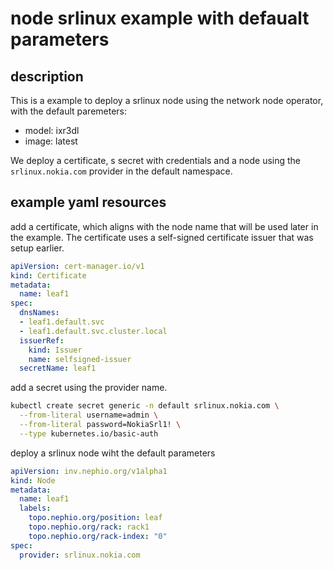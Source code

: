 # node srlinux example with defaualt parameters

## description

This is a example to deploy a srlinux node using the network node operator, with the default paremeters:
- model: ixr3dl
- image: latest

We deploy a certificate, s secret with credentials and a node using the `srlinux.nokia.com` provider in the default namespace.

## example yaml resources

add a certificate, which aligns with the node name that will be used later in the example. The certificate uses a self-signed certificate issuer that was setup earlier.

```yaml
apiVersion: cert-manager.io/v1
kind: Certificate
metadata: 
  name: leaf1
spec:
  dnsNames:
  - leaf1.default.svc
  - leaf1.default.svc.cluster.local
  issuerRef:
    kind: Issuer
    name: selfsigned-issuer
  secretName: leaf1
```

add a secret using the provider name.

```bash
kubectl create secret generic -n default srlinux.nokia.com \
  --from-literal username=admin \
  --from-literal password=NokiaSrl1! \
  --type kubernetes.io/basic-auth
```

deploy a srlinux node wiht the default parameters

```yaml
apiVersion: inv.nephio.org/v1alpha1
kind: Node
metadata:
  name: leaf1
  labels:
    topo.nephio.org/position: leaf
    topo.nephio.org/rack: rack1
    topo.nephio.org/rack-index: "0"
spec:
  provider: srlinux.nokia.com
```

